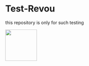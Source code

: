 # Test-Revou
<p>this repository is only for such testing</p>
<img src="https://i.pinimg.com/736x/5d/dd/f9/5dddf9ac833b48fcf994015c52184343.jpg" width="100" height="100">
